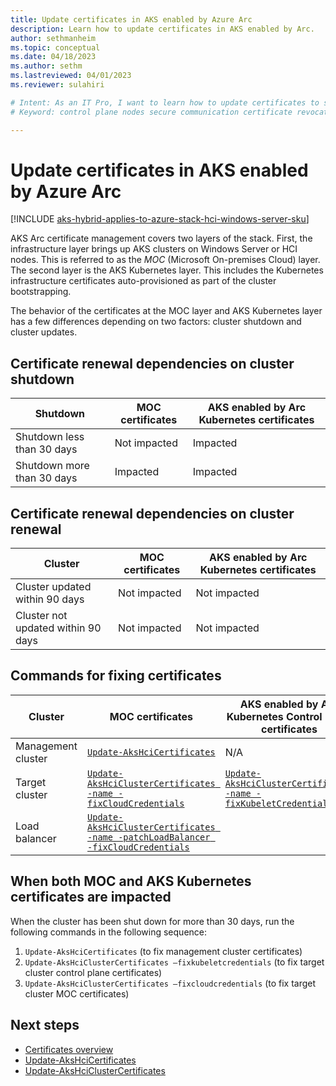 ```yaml
---
title: Update certificates in AKS enabled by Azure Arc
description: Learn how to update certificates in AKS enabled by Arc.
author: sethmanheim
ms.topic: conceptual
ms.date: 04/18/2023
ms.author: sethm 
ms.lastreviewed: 04/01/2023
ms.reviewer: sulahiri

# Intent: As an IT Pro, I want to learn how to update certificates to secure communication between in-cluster components on my AKS deployment.
# Keyword: control plane nodes secure communication certificate revocation

---
```


# Update certificates in AKS enabled by Azure Arc

[!INCLUDE [aks-hybrid-applies-to-azure-stack-hci-windows-server-sku](includes/aks-hci-applies-to-skus/aks-hybrid-applies-to-azure-stack-hci-windows-server-sku.md)]

AKS Arc certificate management covers two layers of the stack. First, the infrastructure layer brings up AKS clusters on Windows Server or HCI nodes. This is referred to as the *MOC* (Microsoft On-premises Cloud) layer. The second layer is the AKS Kubernetes layer. This includes the Kubernetes infrastructure certificates auto-provisioned as part of the cluster bootstrapping.

The behavior of the certificates at the MOC layer and AKS Kubernetes layer has a few differences depending on two factors: cluster shutdown and cluster updates.

## Certificate renewal dependencies on cluster shutdown

|             Shutdown                        |     MOC certificates    |   AKS enabled by Arc Kubernetes certificates    |
|-------------------------------------|---------------------------|---------------------------------------------|
|     Shutdown less than 30 days    |     Not impacted          |     Impacted                                |
|     Shutdown more than 30 days    |     Impacted              |     Impacted                                |

## Certificate renewal dependencies on cluster renewal

|              Cluster                               |     MOC certificates    |   AKS enabled by Arc Kubernetes certificates    |
|---------------------------------------------|---------------------------|---------------------------------------------|
|     Cluster updated within 90 days        |     Not impacted          |     Not impacted                            |
|     Cluster not updated within 90 days    |     Not impacted          |     Not impacted                            |

## Commands for fixing certificates

|              Cluster          |     MOC certificates                                                                 |     AKS enabled by Arc Kubernetes Control plane certificates                            |
|------------------------|-------------------------------------------------------------------------------|---------------------------------------------------------------------------------|
|     Management cluster      |     [`Update-AksHciCertificates`](reference/ps/update-akshcicertificates.md)                                                 |     N/A                                                                         |
|     Target cluster    |     [`Update-AksHciClusterCertificates -name -fixCloudCredentials`](reference/ps/update-akshciclustercertificates.md)    |     [`Update-AksHciClusterCertificates -name -fixKubeletCredentials`](reference/ps/update-akshciclustercertificates.md)    |
|     Load balancer    |     [`Update-AksHciClusterCertificates -name -patchLoadBalancer -fixCloudCredentials`](reference/ps/update-akshciclustercertificates.md)    |

## When both MOC and AKS Kubernetes certificates are impacted

When the cluster has been shut down for more than 30 days, run the following commands in the following sequence:

1. `Update-AksHciCertificates` (to fix management cluster certificates)
1. `Update-AksHciClusterCertificates –fixkubeletcredentials` (to fix target cluster control plane certificates)
1. `Update-AksHciClusterCertificates –fixcloudcredentials` (to fix target cluster MOC certificates)

## Next steps

- [Certificates overview](certificates-overview.md)
- [Update-AksHciCertificates](reference/ps/update-akshcicertificates.md)
- [Update-AksHciClusterCertificates](reference/ps/update-akshciclustercertificates.md)
